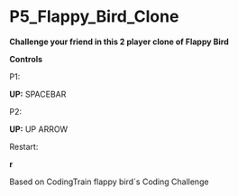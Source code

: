 # P5_Flappy_Bird_Clone

**Challenge your friend in this 2 player clone of Flappy Bird**

**Controls**

P1:

**UP:** SPACEBAR

P2:

**UP:** UP ARROW

Restart:

**r**

Based on CodingTrain flappy bird´s Coding Challenge
